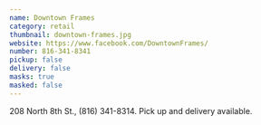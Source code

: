 ```yaml
---
name: Downtown Frames
category: retail
thumbnail: downtown-frames.jpg
website: https://www.facebook.com/DowntownFrames/
number: 816-341-8341
pickup: false
delivery: false
masks: true
masked: false
---
```

208 North 8th St., (816) 341-8314. Pick up and delivery available.
